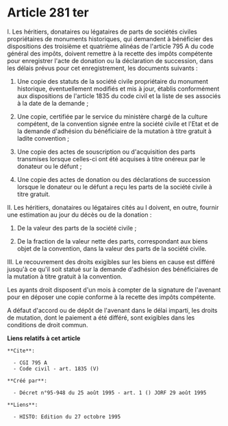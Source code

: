 # Article 281 ter

I. Les héritiers, donataires ou légataires de parts de sociétés civiles propriétaires de monuments historiques, qui demandent
à bénéficier des dispositions des troisième et quatrième alinéas de l'article 795 A du code général des impôts, doivent
remettre à la recette des impôts compétente pour enregistrer l'acte de donation ou la déclaration de succession, dans les
délais prévus pour cet enregistrement, les documents suivants :

1. Une copie des statuts de la société civile propriétaire du monument historique, éventuellement modifiés et mis à jour,
établis conformément aux dispositions de l'article 1835 du code civil et la liste de ses associés à la date de la demande ;

2. Une copie, certifiée par le service du ministère chargé de la culture compétent, de la convention signée entre la société
civile et l'Etat et de la demande d'adhésion du bénéficiaire de la mutation à titre gratuit à ladite convention ;

3. Une copie des actes de souscription ou d'acquisition des parts transmises lorsque celles-ci ont été acquises à titre
onéreux par le donateur ou le défunt ;

4. Une copie des actes de donation ou des déclarations de succession lorsque le donateur ou le défunt a reçu les parts de la
société civile à titre gratuit.

II. Les héritiers, donataires ou légataires cités au I doivent, en outre, fournir une estimation au jour du décès ou de la
donation :

1. De la valeur des parts de la société civile ;

2. De la fraction de la valeur nette des parts, correspondant aux biens objet de la convention, dans la valeur des parts de
la société civile.

III. Le recouvrement des droits exigibles sur les biens en cause est différé jusqu'à ce qu'il soit statué sur la demande
d'adhésion des bénéficiaires de la mutation à titre gratuit à la convention.

Les ayants droit disposent d'un mois à compter de la signature de l'avenant pour en déposer une copie conforme à la recette
des impôts compétente.

A défaut d'accord ou de dépôt de l'avenant dans le délai imparti, les droits de mutation, dont le paiement a été différé,
sont exigibles dans les conditions de droit commun.

**Liens relatifs à cet article**

	**Cite**:

	  - CGI 795 A
	  - Code civil - art. 1835 (V)

	**Créé par**:

	  - Décret n°95-948 du 25 août 1995 - art. 1 () JORF 29 août 1995

	**Liens**:

	  - HISTO: Edition du 27 octobre 1995
